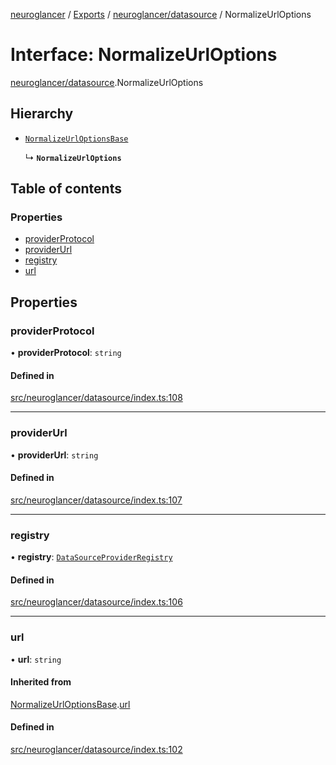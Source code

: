 [neuroglancer](../README.md) / [Exports](../modules.md) / [neuroglancer/datasource](../modules/neuroglancer_datasource.md) / NormalizeUrlOptions

# Interface: NormalizeUrlOptions

[neuroglancer/datasource](../modules/neuroglancer_datasource.md).NormalizeUrlOptions

## Hierarchy

- [`NormalizeUrlOptionsBase`](neuroglancer_datasource.NormalizeUrlOptionsBase.md)

  ↳ **`NormalizeUrlOptions`**

## Table of contents

### Properties

- [providerProtocol](neuroglancer_datasource.NormalizeUrlOptions.md#providerprotocol)
- [providerUrl](neuroglancer_datasource.NormalizeUrlOptions.md#providerurl)
- [registry](neuroglancer_datasource.NormalizeUrlOptions.md#registry)
- [url](neuroglancer_datasource.NormalizeUrlOptions.md#url)

## Properties

### providerProtocol

• **providerProtocol**: `string`

#### Defined in

[src/neuroglancer/datasource/index.ts:108](https://github.com/ActiveBrainAtlas2/neuroglancer/blob/034b457d/src/neuroglancer/datasource/index.ts#L108)

___

### providerUrl

• **providerUrl**: `string`

#### Defined in

[src/neuroglancer/datasource/index.ts:107](https://github.com/ActiveBrainAtlas2/neuroglancer/blob/034b457d/src/neuroglancer/datasource/index.ts#L107)

___

### registry

• **registry**: [`DataSourceProviderRegistry`](../classes/neuroglancer_datasource.DataSourceProviderRegistry.md)

#### Defined in

[src/neuroglancer/datasource/index.ts:106](https://github.com/ActiveBrainAtlas2/neuroglancer/blob/034b457d/src/neuroglancer/datasource/index.ts#L106)

___

### url

• **url**: `string`

#### Inherited from

[NormalizeUrlOptionsBase](neuroglancer_datasource.NormalizeUrlOptionsBase.md).[url](neuroglancer_datasource.NormalizeUrlOptionsBase.md#url)

#### Defined in

[src/neuroglancer/datasource/index.ts:102](https://github.com/ActiveBrainAtlas2/neuroglancer/blob/034b457d/src/neuroglancer/datasource/index.ts#L102)
